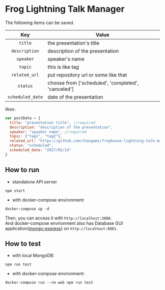 Frog Lightning Talk Manager
===

The following items can be saved.

| Key           | Value       |
|:-------------:|-------------|
| `title`         | the presentation's title|
| `description`   | description of the presentation|
| `speaker`       | speaker's name|
| `topic`         | this is like tag|
| `related_url`   | put repository url or some like that|
| `status`        | choose from ['scheduled', 'completed', 'canceled']|
| `scheduled_date`| date of the presentation|

likes:
```js
var postData = {
  title: "presentation title", //required
  description: "description of the presentation",
  speaker: "speaker name", //required
  topic: ["tag1", "tag2"],
  related_url: "https://github.com/changami/froghouse-lightning-talk-manager-server",
  status: "scheduled",
  scheduled_date: "2017/05/14"
}
```

How to run
---
* standalone API server  
```
npm start
```
* with docker-compose environment:  
```
docker-compose up -d
```

Then, you can access it with `http://localhost:3000`.  
And docker-compose environment also has Database GUI application([mongo-express](https://github.com/mongo-express/mongo-express)) on `http://localhost:8081`.

How to test
---
* with local MongoDB:  
```
npm run test
```
* with docker-compose environment:  
```
docker-compose run --rm web npm run test
```
